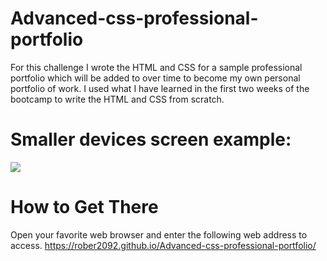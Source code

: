 # Advanced-css-professional-portfolio
For this challenge I wrote the HTML and CSS for a sample professional portfolio which will be added to over time to become my own personal portfolio of work. I used what I have learned in the first two weeks of the bootcamp to write the HTML and CSS from scratch.
#  Smaller devices screen example:

<img src="./assets/images/mobile screenshot.PNG"/>

# How to Get There
Open your favorite web browser and enter the following web address to access.
https://rober2092.github.io/Advanced-css-professional-portfolio/